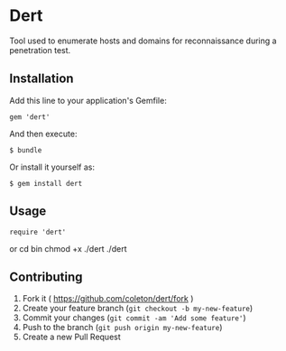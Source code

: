# Dert

Tool used to enumerate hosts and domains for reconnaissance during a penetration test.

## Installation

Add this line to your application's Gemfile:

    gem 'dert'

And then execute:

    $ bundle

Or install it yourself as:

    $ gem install dert

## Usage

    require 'dert'
or
    cd bin
    chmod +x ./dert
    ./dert

## Contributing

1. Fork it ( https://github.com/coleton/dert/fork )
2. Create your feature branch (`git checkout -b my-new-feature`)
3. Commit your changes (`git commit -am 'Add some feature'`)
4. Push to the branch (`git push origin my-new-feature`)
5. Create a new Pull Request
